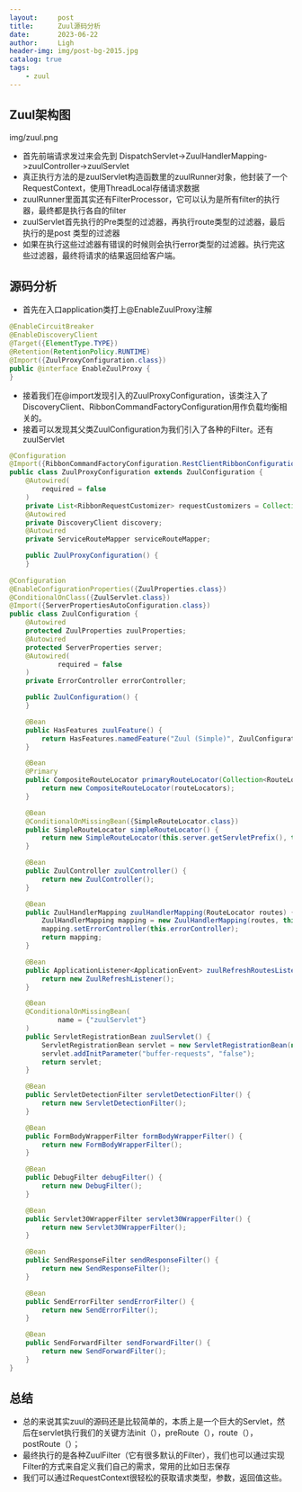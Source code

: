 ```yaml
---
layout:     post
title:      Zuul源码分析
date:       2023-06-22
author:     Ligh
header-img: img/post-bg-2015.jpg
catalog: true
tags:
    - zuul
---
```


## Zuul架构图
img/zuul.png

- 首先前端请求发过来会先到 DispatchServlet->ZuulHandlerMapping->zuulController->zuulServlet
- 真正执行方法的是zuulServlet构造函数里的zuulRunner对象，他封装了一个RequestContext，使用ThreadLocal存储请求数据
- zuulRunner里面其实还有FilterProcessor，它可以认为是所有filter的执行器，最终都是执行各自的filter
- zuulServlet首先执行的Pre类型的过滤器，再执行route类型的过滤器，最后执行的是post 类型的过滤器
- 如果在执行这些过滤器有错误的时候则会执行error类型的过滤器。执行完这些过滤器，最终将请求的结果返回给客户端。

## 源码分析

- 首先在入口application类打上@EnableZuulProxy注解
```java
@EnableCircuitBreaker
@EnableDiscoveryClient
@Target({ElementType.TYPE})
@Retention(RetentionPolicy.RUNTIME)
@Import({ZuulProxyConfiguration.class})
public @interface EnableZuulProxy {
}
```
- 接着我们在@import发现引入的ZuulProxyConfiguration，该类注入了DiscoveryClient、RibbonCommandFactoryConfiguration用作负载均衡相关的。
- 接着可以发现其父类ZuulConfiguration为我们引入了各种的Filter。还有zuulServlet
```java
@Configuration
@Import({RibbonCommandFactoryConfiguration.RestClientRibbonConfiguration.class, RibbonCommandFactoryConfiguration.OkHttpRibbonConfiguration.class, RibbonCommandFactoryConfiguration.HttpClientRibbonConfiguration.class})
public class ZuulProxyConfiguration extends ZuulConfiguration {
    @Autowired(
        required = false
    )
    private List<RibbonRequestCustomizer> requestCustomizers = Collections.emptyList();
    @Autowired
    private DiscoveryClient discovery;
    @Autowired
    private ServiceRouteMapper serviceRouteMapper;

    public ZuulProxyConfiguration() {
    }
  
@Configuration
@EnableConfigurationProperties({ZuulProperties.class})
@ConditionalOnClass({ZuulServlet.class})
@Import({ServerPropertiesAutoConfiguration.class})
public class ZuulConfiguration {
    @Autowired
    protected ZuulProperties zuulProperties;
    @Autowired
    protected ServerProperties server;
    @Autowired(
            required = false
    )
    private ErrorController errorController;

    public ZuulConfiguration() {
    }

    @Bean
    public HasFeatures zuulFeature() {
        return HasFeatures.namedFeature("Zuul (Simple)", ZuulConfiguration.class);
    }

    @Bean
    @Primary
    public CompositeRouteLocator primaryRouteLocator(Collection<RouteLocator> routeLocators) {
        return new CompositeRouteLocator(routeLocators);
    }

    @Bean
    @ConditionalOnMissingBean({SimpleRouteLocator.class})
    public SimpleRouteLocator simpleRouteLocator() {
        return new SimpleRouteLocator(this.server.getServletPrefix(), this.zuulProperties);
    }

    @Bean
    public ZuulController zuulController() {
        return new ZuulController();
    }

    @Bean
    public ZuulHandlerMapping zuulHandlerMapping(RouteLocator routes) {
        ZuulHandlerMapping mapping = new ZuulHandlerMapping(routes, this.zuulController());
        mapping.setErrorController(this.errorController);
        return mapping;
    }

    @Bean
    public ApplicationListener<ApplicationEvent> zuulRefreshRoutesListener() {
        return new ZuulRefreshListener();
    }

    @Bean
    @ConditionalOnMissingBean(
            name = {"zuulServlet"}
    )
    public ServletRegistrationBean zuulServlet() {
        ServletRegistrationBean servlet = new ServletRegistrationBean(new ZuulServlet(), new String[]{this.zuulProperties.getServletPattern()});
        servlet.addInitParameter("buffer-requests", "false");
        return servlet;
    }

    @Bean
    public ServletDetectionFilter servletDetectionFilter() {
        return new ServletDetectionFilter();
    }

    @Bean
    public FormBodyWrapperFilter formBodyWrapperFilter() {
        return new FormBodyWrapperFilter();
    }

    @Bean
    public DebugFilter debugFilter() {
        return new DebugFilter();
    }

    @Bean
    public Servlet30WrapperFilter servlet30WrapperFilter() {
        return new Servlet30WrapperFilter();
    }

    @Bean
    public SendResponseFilter sendResponseFilter() {
        return new SendResponseFilter();
    }

    @Bean
    public SendErrorFilter sendErrorFilter() {
        return new SendErrorFilter();
    }

    @Bean
    public SendForwardFilter sendForwardFilter() {
        return new SendForwardFilter();
    }
}
```

## 总结
- 总的来说其实zuul的源码还是比较简单的，本质上是一个巨大的Servlet，然后在servlet执行我们的关键方法init（），preRoute（），route（），postRoute（）；
- 最终执行的是各种ZuulFilter（它有很多默认的Filter），我们也可以通过实现Filter的方式来自定义我们自己的需求，常用的比如日志保存
- 我们可以通过RequestContext很轻松的获取请求类型，参数，返回值这些。



